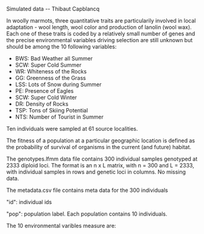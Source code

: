 
Simulated data -- Thibaut Capblancq

In woolly marmots, three quantitative traits are particularily involved in local adaptation - wool length, wool color and production of lanolin (wool wax). Each one of these traits is coded by a relatively small number of genes and the precise environmental variables driving selection are still unknown but should be among the 10 following variables: 

- BWS: Bad Weather all Summer
- SCW: Super Cold Summer
- WR: Whiteness of the Rocks
- GG: Greenness of the Grass
- LSS: Lots of Snow during Summer 
- PE: Presence of Eagles
- SCW: Super Cold Winter
- DR: Density of Rocks
- TSP: Tons of Skiing Potential
- NTS: Number of Tourist in Summer

Ten individuals were sampled at 61 source localities. 

The fitness of a population at a particular geographic location is defined as the probability of survival of organisms in the current (and future) habitat. 

The genotypes.lfmm data file contains 300  individual samples genotyped at 2333 diploid loci. The format is an n x L matrix, with n = 300 and L = 2333, with individual samples in rows and genetic loci in columns. No missing data.

The metadata.csv file contains meta data for the 300 individuals

"id": individual ids

"pop": population label. Each population contains 10 individuals.

The 10 environmental varibles measure are:


